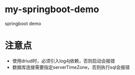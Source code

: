 # my-springboot-demo
 springboot demo
# 注意点
* 使用driud时，必须引入log4j依赖，否则启动会报错
* 数据库连接需要指定serverTimeZone，否则执行sql会报错
